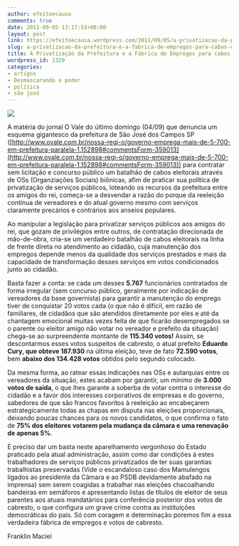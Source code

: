 ```yaml
---
author: efeitoecausa
comments: true
date: 2011-09-05 13:17:53+00:00
layout: post
link: https://efeitoecausa.wordpress.com/2011/09/05/a-privatizacao-da-prefeitura-e-a-fabrica-de-empregos-para-cabos-eleitorais/
slug: a-privatizacao-da-prefeitura-e-a-fabrica-de-empregos-para-cabos-eleitorais
title: A Privatização da Prefeitura e a Fábrica de Empregos para cabos eleitorais
wordpress_id: 1329
categories:
- artigos
- Desmascarando o poder
- política
- são josé
---
```


[![](http://efeitoecausa.files.wordpress.com/2011/09/apadrinhados.jpg)](http://efeitoecausa.files.wordpress.com/2011/09/apadrinhados.jpg)

A matéria do jornal O Vale do último domingo (04/09) que denuncia um esquema gigantesco da prefeitura de São José dos Campos SP ([http://www.ovale.com.br/nossa-regi-o/governo-emprega-mais-de-5-700-em-prefeitura-paralela-1.152898#commentsForm-359013](http://www.ovale.com.br/nossa-regi-o/governo-emprega-mais-de-5-700-em-prefeitura-paralela-1.152898#commentsForm-359013)) para contratar sem licitação e concurso público um batalhão de cabos eleitorais através de OSs (Organziações Sociais) biônicas, afim de praticar sua política de privatização de serviços públicos, loteando os recursos da prefeitura entre os amigos do rei, começa-se a desvendar a razão do porque da reeleição contínua de vereadores e do atual governo mesmo com serviços claramente precários e contrários aos anseios populares.

Ao manipular a legislação para privatizar serviços públicos aos amigos do rei, que gozam de privilégios entre outros, de contratação direcionada de mão-de-obra, cria-se um verdadeiro batalhão de cabos eleitorais na linha de frente direta no atendimento ao cidadão, cuja manutenção dos empregos depende menos da qualidade dos serviços prestados e mais da capacidade de transformação desses serviços em votos condicionados junto ao cidadão.

Basta fazer a conta: se cada um desses **5.767** funcionários contratados de forma irregular (sem concurso público, geralmente por indicação de vereadores da base governista) para garantir a manutenção do emprego tiver de conquistar 20 votos cada (o que não é difícil, em razão de familiares, de cidadãos que são atendidos diretamente por eles e até da chantagem emocional muitas vezes feita de que ficarão desempregados se o parente ou eleitor amigo não votar no vereador e prefeito da situação) chega-se ao surpreendente montante de **115.340 votos!** Assim, se descontarmos esses votos suspeitos de cabresto, o atual prefeito **Eduardo Cury, que obteve 187.930** na última eleição, teve de fato **72.590 votos**, bem **abaixo dos 134.428 votos** obtidos pelo segundo colocado.

Da mesma forma, ao ratear essas indicações nas OSs e autarquias entre os vereadores da situação, estes acabam por garantir, um mínimo de **3.000 votos de saída**, o que lhes garante a soberba de votar contra o interesse do cidadão e a favor dos interesses corporativos de empresas e do governo, sabedores de que são francos favoritos à reeleição ao encabeçarem estrategicamente todas as chapas em disputa nas eleições proporcionais, deixando poucas chances para os novos candidatos, o que confirma o fato de **75% dos eleitores votarem pela mudança da câmara e uma renovação de apenas 5%**.

É preciso dar um basta neste aparelhamento vergonhoso do Estado praticado pela atual administração, assim como dar condições à estes trabalhadores de serviços públicos privatizados de ter suas garantias trabalhistas preservadas (Vide o escandaloso caso dos Mamulengos ligados ao presidente da Câmara e ao PSDB devidamente abafado na imprensa) sem serem coagidas a trabalhar nas eleições chacoalhando bandeiras em semáforos e apresentando listas de títulos de eleitor de seus parentes aos atuais mandatários para conferência posterior dos votos de cabresto, o que configura um grave crime contra as instituições democráticas do país. Só com coragem e determinação poremos fim a essa verdadeira fábrica de empregos e votos de cabresto.



Franklin Maciel
